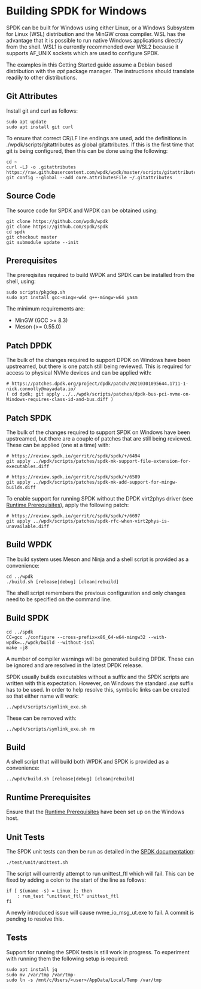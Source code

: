 # Building SPDK for Windows

SPDK can be built for Windows using either Linux, or a Windows Subsystem for Linux (WSL) distribution and the MinGW cross compiler.
WSL has the advantage that it is possible to run native Windows applications directly from the shell.
WSL1 is currently recommended over WSL2 because it supports AF_UNIX sockets which are used to configure SPDK.

The examples in this Getting Started guide assume a Debian based distribution with the *apt* package manager. The instructions should translate readily to other distributions.

<a id="git"></a>
## Git Attributes

Install git and curl as follows:
~~~{.sh}
sudo apt update
sudo apt install git curl
~~~

To ensure that correct CR/LF line endings are used, add the definitions in
./wpdk/scripts/gitattributes as global gitattributes. If this is the first time that
git is being configured, then this can be done using the following:

~~~{.sh}
cd ~
curl -LJ -o .gitattributes https://raw.githubusercontent.com/wpdk/wpdk/master/scripts/gitattributes
git config --global --add core.attributesFile ~/.gitattributes
~~~

<a id="source"></a>
## Source Code

The source code for SPDK and WPDK can be obtained using:

~~~{.sh}
git clone https://github.com/wpdk/wpdk
git clone https://github.com/spdk/spdk
cd spdk
git checkout master
git submodule update --init
~~~

<a id="prerequisites"></a>
## Prerequisites

The prereqisites required to build WPDK and SPDK can be installed from
the shell, using:

~~~{.sh}
sudo scripts/pkgdep.sh
sudo apt install gcc-mingw-w64 g++-mingw-w64 yasm
~~~
The minimum requirements are:

* MinGW (GCC >= 8.3)
* Meson (>= 0.55.0)

<a id="patchdpdk"></a>
## Patch DPDK

The bulk of the changes required to support DPDK on Windows have been upstreamed,
but there is one patch still being reviewed. This is required for access to physical NVMe devices and can be applied with:

~~~{.sh}
# https://patches.dpdk.org/project/dpdk/patch/20210301095644.1711-1-nick.connolly@mayadata.io/
( cd dpdk; git apply ../../wpdk/scripts/patches/dpdk-bus-pci-nvme-on-Windows-requires-class-id-and-bus.diff )
~~~

<a id="patch"></a>
## Patch SPDK

The bulk of the changes required to support SPDK on Windows have been upstreamed,
but there are a couple of patches that are still being reviewed. These can be applied
(one at a time) with:

~~~{.sh}
# https://review.spdk.io/gerrit/c/spdk/spdk/+/6494
git apply ../wpdk/scripts/patches/spdk-mk-support-file-extension-for-executables.diff
~~~

~~~{.sh}
# https://review.spdk.io/gerrit/c/spdk/spdk/+/6589
git apply ../wpdk/scripts/patches/spdk-mk-add-support-for-mingw-builds.diff
~~~

To enable support for running SPDK without the DPDK virt2phys driver (see
[Runtime Prerequisites](https://github.com/wpdk/wpdk#prereq)),
apply the following patch:

~~~{.sh}
# https://review.spdk.io/gerrit/c/spdk/spdk/+/6697
git apply ../wpdk/scripts/patches/spdk-rfc-when-virt2phys-is-unavailable.diff
~~~

<a id="wpdk"></a>
## Build WPDK

The build system uses Meson and Ninja and a shell script is provided as a convenience:

~~~{.sh}
cd ../wpdk
./build.sh [release|debug] [clean|rebuild]
~~~

The shell script remembers the previous configuration and only changes need to be specified on the command line.

<a id="spdk"></a>
## Build SPDK

~~~{.sh}
cd ../spdk
CC=gcc ./configure --cross-prefix=x86_64-w64-mingw32 --with-wpdk=../wpdk/build --without-isal
make -j8
~~~

A number of compiler warnings will be generated building DPDK.
These can be ignored and are resolved in the latest DPDK release.

SPDK usually builds executables without a suffix and the SPDK scripts are written with this expectation.
However, on Windows the standard *.exe* suffix has to be used. In order to help resolve this, symbolic links
can be created so that either name will work:

~~~{.sh}
../wpdk/scripts/symlink_exe.sh
~~~

These can be removed with:

~~~{.sh}
../wpdk/scripts/symlink_exe.sh rm
~~~

<a id="build"></a>
## Build

A shell script that will build both WPDK and SPDK is provided as a convenience:

~~~{.sh}
../wpdk/build.sh [release|debug] [clean|rebuild]
~~~

<a id="runtime"></a>
## Runtime Prerequisites
Ensure that the [Runtime Prerequisites](https://github.com/wpdk/wpdk#prereq) have been set up on the Windows host.

<a id="unit"></a>
## Unit Tests

The SPDK unit tests can then be run as detailed in the [SPDK documentation](https://github.com/spdk/spdk#unit-tests):
~~~{.sh}
./test/unit/unittest.sh
~~~

The script will currently attempt to run unittest_ftl which will fail.
This can be fixed by adding a colon to the start of the line as follows:

~~~{.sh}
if [ $(uname -s) = Linux ]; then
	: run_test "unittest_ftl" unittest_ftl
fi
~~~

A newly introduced issue will cause nvme_io_msg_ut.exe to fail. A commit is pending to resolve this.

<a id="tests"></a>
## Tests

Support for running the SPDK tests is still work in progress. To experiment with running them the following setup is required:

~~~{.sh}
sudo apt install jq
sudo mv /var/tmp /var/tmp-
sudo ln -s /mnt/c/Users/<user>/AppData/Local/Temp /var/tmp
~~~

